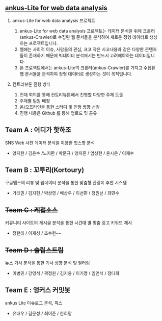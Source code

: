 ## [ankus-Lite for web data analysis](https://github.com/onycom-ankus/ankus_lite/)

1. ankus-Lite for web data analysis 프로젝트

   1) ankus-Lite for web data analysis 프로젝트는 데이터 분석을 위해 크롤러(ankus-Crawler)로 수집된 웹 문서들을 분석하여 새로운 정형 데이터로 생성하는 프로젝트입니다.
   2) 웹에는 사회적 이슈, 사람들의 관심, 크고 작은 사고내용과 같은 다양한 콘텐츠들이 존재하기 때문에 빅데이터 분석에서는 반드시 고려해야하는 데이터입니다.
   3) 본 프로젝트에서는 ankus-Lite의 크롤러(ankus-Crawler)를 가지고 수집된 웹 문서들을 분석하여 정형 데이터로 생성하는 것이 목적입니다.

2. 컨트리뷰톤 진행 방식

   1) 전체 회의를 통해 컨트리뷰톤에서 진행할 다양한 주제 도출
   2) 주제별 팀원 배정
   3) 온/오프라인을 통한 스터디 및 진행 방향 선정
   4) 진행 내용은 Github 를 통해 업로드 및 공유


## Team A : 어디가 핫하조
SNS Web 사진 데이터 분석을 이용한 핫스팟 분석
* 양지한 / 김윤수 /노지환 / 박문규 / 양지훈 / 엄상현 / 윤시온 / 이재수

## Team B : 꼬투리(Kortoury)
구글맵스의 리뷰 및 웹데이터 분석을 통한 맞춤형 관광지 추천 시스템
* 가태권 / 김지현 / 박상영 / 배상우 / 이선민 / 정원선 / 최민수

## ~~Team C : 케첩소스~~
커뮤니티 사이트의 게시글 분석을 통한 시간대 별 맞춤 광고 키워드 제시
* 정현태 / 이재성 / 조수현~~

## ~~Team D : 슬립스트림~~
뉴스 기사 분석을 통한 기사 성향 분석 및 필터링
* 이병민 / 강영석 / 곽정원 / 김지용 / 이기명 / 임언석 / 정다희

## Team E : 앵커스 커밋봇
ankus Lite 이슈로그 분석, 픽스
* 유태우 / 김문성 / 최이준 / 한희망

